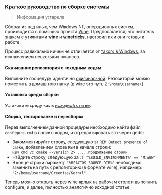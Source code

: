 ### Краткое руководство по сборке системы

> Информация устарела

Сборка из под иных, чем Windows NT, операционных систем, производится с помощью проекта [Wine](https://www.winehq.org).
Предполагается, что читатель знаком с утилитами **wine** и **winetricks**, настроил их и они готовы к работе.

Процесс радикально ничем не отличается от 
[такого в Windows](https://github.com/GreenteaOS/Greentea/blob/master/russian/Developer-Guide/Build-Native.md), 
за исключением нескольких нюансов.

#### Скачивание репозитория с исходным кодом

Выполните процедуру идентично [оригинальной](https://github.com/GreenteaOS/Greentea/blob/master/russian/Developer-Guide/Build-Native.md).
Репозиторий можно поместить в домашнюю папку (в wine это путь `Z:\home\username\`).

#### Установка среды сборки

Установите среду как в [исходной статье](https://github.com/GreenteaOS/Greentea/blob/master/russian/Developer-Guide/Build-Native.md).

#### Сборка, тестирование и пересборка

Перед выполнением данной процедуры необходимо найти файл `configure.cmd` в папке с кодом, и отредактировать его через gedit:

* Закомментируйте строку, следующую за `REM Detect presence of cmake`, добавлением слова `REM` в начале строки:
<br/>`REM cmd /c cmake --version 2> .....продолжение строки`
* Найдите строку, следующую за `if "%BUILD_ENVIRONMENT%" == "MinGW"`
* В конце строки параметр `"%REACTOS_SOURCE_DIR%"` необходимо заменить на путь к репозиторию (в формате wine), например:
<br/>`"Z:/home/username/Greentea/Kernel"`

Теперь можно открыть через wine ярлык на рабочем столе и выполнить configure, и далее, полностью аналогично исходной статье.

